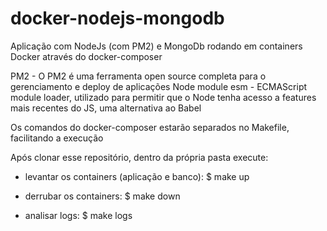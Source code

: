 # docker-nodejs-mongodb
Aplicação com NodeJs (com PM2) e MongoDb rodando em containers Docker através do docker-composer


PM2 - O PM2 é uma ferramenta open source completa para o gerenciamento e deploy de aplicações Node
module esm - ECMAScript module loader, utilizado para permitir que o Node tenha acesso a features mais recentes do JS, uma alternativa ao Babel

Os comandos do docker-composer estarão separados no Makefile, facilitando a execução

Após clonar esse repositório, dentro da própria pasta execute: 

* levantar os containers (aplicação e banco): $ make up 

* derrubar os containers: $ make down

* analisar logs: $ make logs

